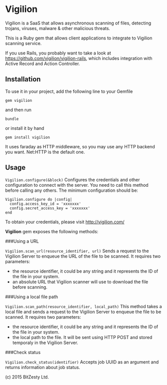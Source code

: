# Vigilion
Vigilion is a SaaS that allows asynchronous scanning of files,
detecting trojans, viruses, malware & other malicious threats.

This is a Ruby gem that allows client applications to integrate to
Vigilion scanning service.

If you use Rails, you probably want to take a look at
https://github.com/vigilion/vigilion-rails, which includes
integration with Active Record and Action Controller.

## Installation

To use it in your project, add the following line to your Gemfile

`gem vigilion`

and then run

`bundle`

or install it by hand

`gem install vigilion`

It uses faraday as HTTP middleware, so you may use any HTTP
backend you want. Net:HTTP is the default one.

## Usage

`Vigilion.configure(&block)`
Configures the credentials and other configuration to connect with
the server.
You need to call this method before calling any others.
The minimum configuration should be:
```
Vigilion.configure do |config|
  config.access_key_id = 'xxxxxxx'
  config.secret_access_key = 'xxxxxxx'
end
```
To obtain your credentials, please visit http://vigilion.com/


**Vigilion** gem exposes the following methods:

###Using a URL

`Vigilion.scan_url(resource_identifier, url)`
Sends a request to the Vigilion Server to enqueue the URL of the
file to be scanned.
It requires two parameters:
 * the resource identifier, it could be any string and it
represents the ID of the file in your system.
 * an absolute URL that Vigilion scanner will use to download
the file before scanning.

###Using a local file path 

`Vigilion.scan_path(resource_identifier, local_path)`
This method takes a local file and sends a request to the Vigilion
Server to enqueue the file to be scanned.
It requires two parameters:
 * the resource identifier, it could be any string and it
represents the ID of the file in your system.
 * the local path to the file. It will be sent using HTTP POST
and stored temporaly in the Vigilion Server.

###Check status

`Vigilion.check_status(identifier)`
Accepts job UUID as an argument and returns information about
job status.

(c) 2015 BitZesty Ltd.

